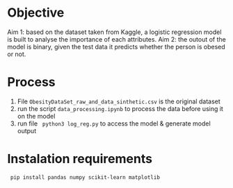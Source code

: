 # Objective 
Aim 1: based on the dataset taken from Kaggle, a logistic regression model is built to analyse the importance of each attributes.
Aim 2: the outout of the model is binary, given the test data it predicts whether the person is obesed or not.

# Process
1. File ``` ObesityDataSet_raw_and_data_sinthetic.csv ``` is the original dataset
2. run the script ``` data_processing.ipynb ``` to process the data before using it on the model
3. run file ``` python3 log_reg.py``` to access the model & generate model output

# Instalation requirements 
``` pip install pandas numpy scikit-learn matplotlib```
